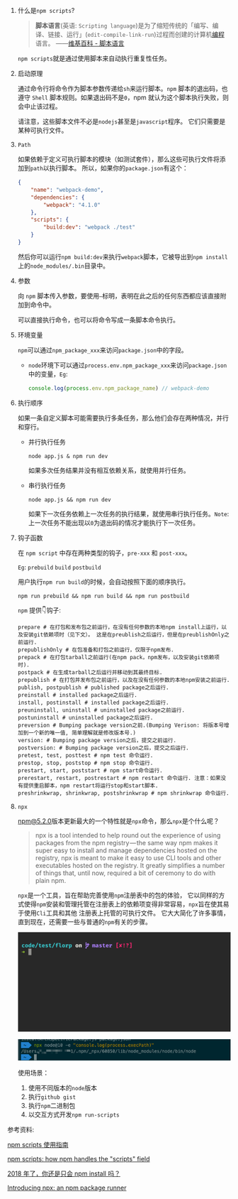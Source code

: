 1. 什么是`npm scripts`?

   >  **脚本语言**(英语: `Scripting language`)是为了缩短传统的「编写、编译、链接、运行」(`edit-compile-link-run`)过程而创建的计算机[编程](https://zh.wikipedia.org/wiki/编程)语言。 ——[维基百科 - 脚本语言](https://zh.wikipedia.org/wiki/脚本语言)

   `npm scripts`就是通过使用脚本来自动执行重复性任务。

2. 启动原理

   通过命令行将命令作为脚本参数传递给`sh`来运行脚本。`npm` 脚本的退出码，也遵守 `Shell` 脚本规则。如果退出码不是`0`，npm 就认为这个脚本执行失败，则会中止该过程。

   请注意，这些脚本文件不必是`nodejs`甚至是`javascript`程序。 它们只需要是某种可执行文件。

3. `Path`

   如果依赖于定义可执行脚本的模块（如测试套件），那么这些可执行文件将添加到`path`以执行脚本。 所以，如果你的`package.json`有这个：

   ```json
   {
       "name": "webpack-demo",
       "dependencies": {
           "webpack": "4.1.0"
       },
       "scripts": {
           "build:dev": "webpack ./test"
       }
   }
   ```

   然后你可以运行`npm build:dev`来执行`webpack`脚本，它被导出到`npm install`上的`node_modules/.bin`目录中。

4. 参数

   向 `npm` 脚本传入参数，要使用`—`标明，表明在此之后的任何东西都应该直接附加到命令中。

   可以直接执行命令，也可以将命令写成一条脚本命令执行。

5. 环境变量

   `npm`可以通过`npm_package_xxx`来访问`package.json`中的字段。

   - `node`环境下可以通过`process.env.npm_package_xxx`来访问`package.json`中的变量，`Eg`:

     ```javascript
     console.log(process.env.npm_package_name) // webpack-demo
     ```

     

6. 执行顺序

   如果一条自定义脚本可能需要执行多条任务，那么他们会存在两种情况，并行和穿行。

   - 并行执行任务

     ```shell
     node app.js & npm run dev
     ```

     如果多次任务结果并没有相互依赖关系，就使用并行任务。

   - 串行执行任务

     ```shell
     node app.js && npm run dev
     ```

     如果下一次任务依赖上一次任务的执行结果，就使用串行执行任务。`Note`: 上一次任务不能出现以`0`为退出码的情况才能执行下一次任务。

   

7. 钩子函数

   在 `npm script` 中存在两种类型的钩子，`pre-xxx` 和 `post-xxx`。

   `Eg`: `prebuild` `build` `postbuild`

   用户执行`npm run build`的时候，会自动按照下面的顺序执行。

   ```shell
   npm run prebuild && npm run build && npm run postbuild
   ```

   `npm` 提供👇钩子:

   ```shell
   prepare # 在打包和发布包之前运行，在没有任何参数的本地npm install上运行，以及安装git依赖项时（见下文）。 这是在preublish之后运行，但是在preublishOnly之前运行.
   prepublishOnly # 在包准备和打包之前运行，仅限于npm发布.
   prepack # 在打包tarball之前运行(在npm pack，npm发布，以及安装git依赖项时).
   postpack # 在生成tarball之后运行并移动到其最终目标.
   prepublish # 在打包并发布包之前运行，以及在没有任何参数的本地npm安装之前运行.
   publish, postpublish # published package之后运行.
   preinstall # installed package之后运行.
   install, postinstall # installed package之后运行.
   preuninstall, uninstall # uninstalled package之前运行.
   postuninstall # uninstalled package之后运行.
   preversion # Bumping package version之前.(Bumping Verison: 将版本号增加到一个新的唯一值, 简单理解就是修改版本号.)
   version: # Bumping package version之后，提交之前运行.
   postversion: # Bumping package version之后，提交之后运行.
   pretest, test, posttest # npm test 命令运行.
   prestop, stop, poststop # npm stop 命令运行.
   prestart, start, poststart # npm start命令运行.
   prerestart, restart, postrestart # npm restart 命令运行. 注意：如果没有提供重启脚本，npm restart将运行stop和start脚本.
   preshrinkwrap, shrinkwrap, postshrinkwrap # npm shrinkwrap 命令运行.
   ```

   

8. `npx`

   [npm@5.2.0](https://github.com/npm/npm/releases/tag/v5.2.0)版本更新最大的一个特性就是`npx`命令，那么`npx`是个什么呢？

   > npx is a tool intended to help round out the experience of using packages from the npm registry — the same way npm makes it super easy to install and manage dependencies hosted on the registry, npx is meant to make it easy to use CLI tools and other executables hosted on the registry. It greatly simplifies a number of things that, until now, required a bit of ceremony to do with plain npm.

   `npx`是一个工具，旨在帮助完善使用`npm`注册表中的包的体验， 它以同样的方式使得`npm`安装和管理托管在注册表上的依赖项变得非常容易，`npx`旨在使其易于使用`Cli`工具和其他 注册表上托管的可执行文件。 它大大简化了许多事情，直到现在，还需要一些与普通的`npm`有关的步骤。

   ![npx](./images/npx.gif ":no-zoom")

   ![npx-cache-path](./images/npx-cache-path.png ":no-zoom")

   

   使用场景：
   
   1. 使用不同版本的`node`版本
   2. 执行`github gist`
   3. 执行`npm`二进制包
   4. 以交互方式开发`npm run-scripts`

参考资料:

[npm scripts 使用指南](http://www.ruanyifeng.com/blog/2016/10/npm_scripts.html)

[npm scripts: how npm handles the "scripts" field](https://docs.npmjs.com/misc/scripts)

[2018 年了，你还是只会 npm install 吗？](https://juejin.im/post/5ab3f77df265da2392364341)

[Introducing npx: an npm package runner](https://medium.com/@maybekatz/introducing-npx-an-npm-package-runner-55f7d4bd282b)

